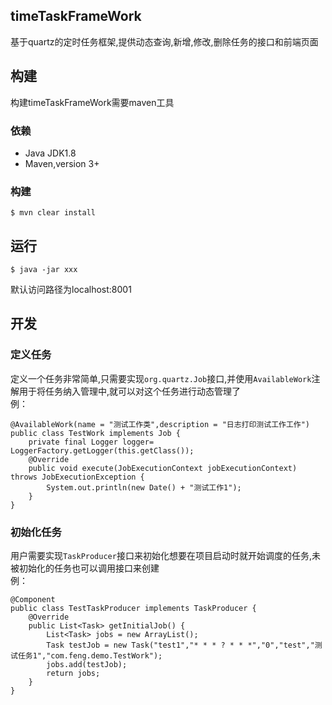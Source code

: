 ## timeTaskFrameWork
基于quartz的定时任务框架,提供动态查询,新增,修改,删除任务的接口和前端页面
## 构建
构建timeTaskFrameWork需要maven工具
### 依赖
* Java JDK1.8  
* Maven,version 3+
### 构建
    $ mvn clear install
   
## 运行
    $ java -jar xxx
默认访问路径为localhost:8001

## 开发
### 定义任务
定义一个任务非常简单,只需要实现`org.quartz.Job`接口,并使用`AvailableWork`注解用于将任务纳入管理中,就可以对这个任务进行动态管理了  
例：
    
    @AvailableWork(name = "测试工作类",description = "日志打印测试工作工作")
    public class TestWork implements Job {
        private final Logger logger= LoggerFactory.getLogger(this.getClass());
        @Override
        public void execute(JobExecutionContext jobExecutionContext) throws JobExecutionException {
            System.out.println(new Date() + "测试工作1");
        }
    }
### 初始化任务
用户需要实现`TaskProducer`接口来初始化想要在项目启动时就开始调度的任务,未被初始化的任务也可以调用接口来创建  
例：

    @Component
    public class TestTaskProducer implements TaskProducer {
        @Override
        public List<Task> getInitialJob() {
            List<Task> jobs = new ArrayList();
            Task testJob = new Task("test1","* * * ? * * *","0","test","测试任务1","com.feng.demo.TestWork");
            jobs.add(testJob);
            return jobs;
        }
    }
   

